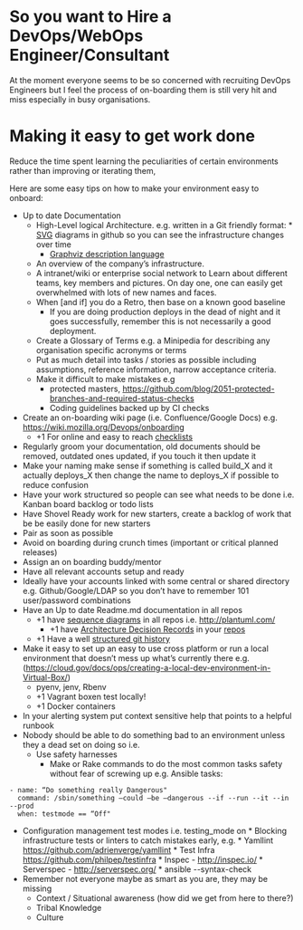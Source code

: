 So you want to Hire a DevOps/WebOps Engineer/Consultant
===

At the moment everyone seems to be so concerned with recruiting DevOps Engineers but I feel the process of on-boarding them is still very hit and miss especially in busy organisations.

Making it easy to get work done
===

Reduce the time spent learning the peculiarities of certain environments rather than improving or iterating them,

Here are some easy tips on how to make your environment easy to onboard:

* Up to date Documentation
    * High-Level logical Architecture. e.g. written in a Git friendly format:    		* [SVG](https://en.wikipedia.org/wiki/Scalable_Vector_Graphics) diagrams in github so you can see the infrastructure changes over time
    	* [Graphviz description language](http://www.graphviz.org/content/dot-language)
    * An overview of the company’s infrastructure.
    * A intranet/wiki or enterprise social network to Learn about different teams, key members and pictures. On day one, one can easily get overwhelmed with lots of new names and faces.
    * When [and if] you do a Retro, then base on a known good baseline
        * If you are doing production deploys in the dead of night and it goes successfully, remember this is not necessarily a good deployment.
    * Create a Glossary of Terms e.g. a Minipedia for describing any organisation specific acronyms or terms 
    * Put as much detail into tasks / stories as possible including assumptions, reference information, narrow acceptance criteria.
    * Make it difficult to make mistakes e.g 
        * protected masters, https://github.com/blog/2051-protected-branches-and-required-status-checks
        * Coding guidelines backed up by CI checks 
* Create an on-boarding wiki page (i.e. Confluence/Google Docs) e.g. https://wiki.mozilla.org/Devops/onboarding
    * +1 For online and easy to reach [checklists](https://github.com/annahsebok/onboarding-documents-1/blob/master/Checklists/team-based-checklists/devops-new-hire-checklist.md)
* Regularly groom your documentation, old documents should be removed, outdated ones updated, if you touch it then update it
* Make your naming make sense if something is called build_X and it actually deploys_X then change the name to deploys_X if possible to reduce confusion
* Have your work structured so people can see what needs to be done i.e. Kanban board backlog or todo lists
* Have Shovel Ready work for new starters, create a backlog of work that be be easily done for new starters
* Pair as soon as possible
* Avoid on boarding during crunch times (important or critical planned releases)
* Assign an on boarding buddy/mentor
* Have all relevant accounts setup and ready
* Ideally have your accounts linked with some central or shared directory e.g. Github/Google/LDAP so you don’t have to remember 101 user/password combinations
* Have an Up to date Readme.md documentation in all repos
    * +1 have [sequence diagrams](https://en.wikipedia.org/wiki/Sequence_diagram) in all repos i.e. http://plantuml.com/ 
        * +1 have [Architecture Decision Records](http://thinkrelevance.com/blog/2011/11/15/documenting-architecture-decisions) in your [repos](https://github.com/npryce/adr-tools)
    * +1 Have a well [structured git history](http://www.annashipman.co.uk/jfdi/good-pull-requests.html)
* Make it easy to set up an easy to use cross platform or run a local environment that doesn’t mess up what’s currently there e.g. (https://cloud.gov/docs/ops/creating-a-local-dev-environment-in-Virtual-Box/)
    * pyenv, jenv, Rbenv
    * +1 Vagrant boxen test locally!
    * +1 Docker containers
* In your alerting system put context sensitive help that points to a helpful runbook 
* Nobody should be able to do something bad to an environment unless they a dead set on doing so i.e.
    * Use safety harnesses 
        * Make or Rake commands to do the most common tasks safety without fear of screwing up e.g. Ansible tasks:
                                  
```
- name: “Do something really Dangerous"
  command: /sbin/something —could —be —dangerous --if --run --it --in --prod
  when: testmode == “Off"
```
* Configuration management test modes i.e. testing_mode on
        * Blocking infrastructure tests or linters to catch mistakes early, e.g.
            * Yamllint https://github.com/adrienverge/yamllint
            * Test Infra https://github.com/philpep/testinfra
            * Inspec - http://inspec.io/
            * Serverspec - http://serverspec.org/
            * ansible --syntax-check
* Remember not everyone maybe as smart as you are, they may be missing
    * Context / Situational awareness (how did we get from here to there?)
    * Tribal Knowledge
    * Culture

    
